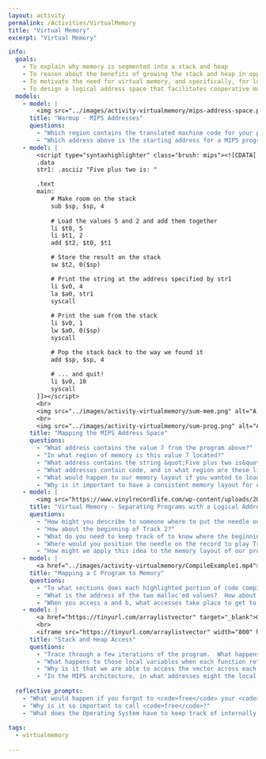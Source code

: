 ```yaml
---
layout: activity
permalink: /Activities/VirtualMemory
title: "Virtual Memory"
excerpt: "Virtual Memory"

info:
  goals: 
    - To explain why memory is segmented into a stack and heap
    - To reason about the benefits of growing the stack and heap in opposite directions
    - To motivate the need for virtual memory, and specifically, for logical addressing
    - To design a logical address space that facilitates cooperative multitasking
  models:
    - model: |
        <img src="../images/activity-virtualmemory/mips-address-space.png" alt="The MIPS address space includes a stack that begins at the top of the address space and grows downward, while the heap is in the lower region of the address space and grows upward.">
      title: "Warmup - MIPS Addresses"
      questions:
        - "Which region contains the translated machine code for your program?"
        - "Which address above is the starting address for a MIPS program?"
    - model: |
        <script type="syntaxhighlighter" class="brush: mips"><![CDATA[
        .data 
        str1: .asciiz "Five plus two is: "

        .text
        main:
            # Make room on the stack
            sub $sp, $sp, 4 
            
            # Load the values 5 and 2 and add them together
            li $t0, 5
            li $t1, 2
            add $t2, $t0, $t1

            # Store the result on the stack
            sw $t2, 0($sp)

            # Print the string at the address specified by str1
            li $v0, 4
            la $a0, str1
            syscall
         
            # Print the sum from the stack
            li $v0, 1
            lw $a0, 0($sp)
            syscall

            # Pop the stack back to the way we found it
            add $sp, $sp, 4
            
            # ... and quit!
            li $v0, 10
            syscall        
        ]]></script>
        <br>
        <img src="../images/activity-virtualmemory/sum-mem.png" alt="A MIPS program running with its memory laid out across its various segments.">
        <br>
        <img src="../images/activity-virtualmemory/sum-prog.png" alt="A snippet of MIPS code for the program that generated this memory layout.">
      title: "Mapping the MIPS Address Space"
      questions:
        - "What address contains the value 7 from the program above?"
        - "In what region of memory is this value 7 located?"
        - "What address contains the string &quot;Five plus two is&quot;, and in what region is this located?"
        - "What addresses contain code, and in what region are these lines of code stored?"
        - "What would happen to our memory layout if you wanted to load and run another program?"
        - "Why is it important to have a consistent memory layout for each program we compile?  In other words, why not just randomize where things go in our program so that it is less likely that programs interfere with one another?"        
    - model: |
        <img src="https://www.vinylrecordlife.com/wp-content/uploads/2020/07/VINYL-RECORD-LIFE-TRACK-LISTING-1024x683.jpg?ezimgfmt=ng:webp/ngcb2" alt="Record showing tracks from vinylrecordlife.com"> 
      title: "Virtual Memory - Separating Programs with a Logical Address Space"
      questions:
        - "How might you describe to someone where to put the needle on the record to play the beginning of Track (program!) 1?"
        - "How about the beginning of Track 2?"
        - "What do you need to keep track of to know where the beginning of each song is located?"
        - "Where would you position the needle on the record to play Track 3 starting from the 1 minute mark?"
        - "How might we apply this idea to the memory layout of our programs so that we can compile them with a consistent layout, but also load multiple programs at the same time?"
    - model: |
        <a href="../images/activity-virtualmemory/CompileExample1.mp4"><img src="../images/activity-virtualmemory/CompileExample1-still.png" alt="An example C program that allocates two integers, adds them together, and stores their sum in an uninitialized global variable"></a>
      title: "Mapping a C Program to Memory"
      questions:
        - "To what sections does each highlighted portion of code compile in a C program?"
        - "What is the address of the two malloc'ed values?  How about the integer variables <code>a</code> and <code>b</code>?"
        - "When you access a and b, what accesses take place to get to the heap?"
    - model: |
        <a href="https://tinyurl.com/arraylistvector" target="_blank">Open the code visualizer below in a new window!</a>
        <br>
        <iframe src="https://tinyurl.com/arraylistvector" width="800" height="600">
      title: "Stack and Heap Access"
      questions:
        - "Trace through a few iterations of the program.  What happens to the local variables of each function as it is called?"
        - "What happens to those local variables when each function returns?"
        - "Why is it that we are able to access the vector across each function call, when the local variable storing its location is created as a local stack variable in <code>main</code>?"
        - "In the MIPS architecture, in what addresses might the local variables of each function be stored as they are called?"   
        
  reflective_prompts: 
    - "What would happen if you forgot to <code>free</code> your <code>malloc</code>'ed memory, and then your program terminated normally?"
    - "Why is it so important to call <code>free</code>?"
    - "What does the Operating System have to keep track of internally for each running program (&quot;process&quot;) in order to locate its stack variables?  In other words, given a logical address (which is not unique across programs), how do you determine the actual physical address in memory of that value?"
    
tags:
  - virtualmemory
  
---
```


